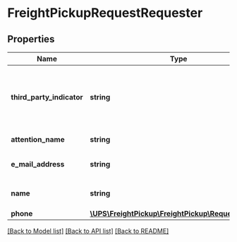 # FreightPickupRequestRequester

## Properties
Name | Type | Description | Notes
------------ | ------------- | ------------- | -------------
**third_party_indicator** | **string** | Indicates whether the requester is Consignee, Third Party, Shipper, other. | [optional] 
**attention_name** | **string** | Requesters name. | 
**e_mail_address** | **string** | Requesters email address. | 
**name** | **string** | Requesters company name. | 
**phone** | [**\UPS\FreightPickup\FreightPickup\RequesterPhone**](RequesterPhone.md) |  | 

[[Back to Model list]](../../README.md#documentation-for-models) [[Back to API list]](../../README.md#documentation-for-api-endpoints) [[Back to README]](../../README.md)

